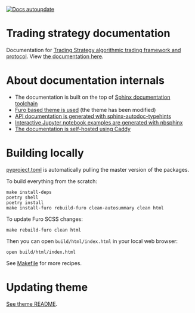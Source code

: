 [![Docs autoupdate](https://github.com/tradingstrategy-ai/docs/actions/workflows/rsync-docs.yml/badge.svg)](https://github.com/tradingstrategy-ai/docs/actions/workflows/rsync-docs.yml)

# Trading strategy documentation

Documentation for [Trading Strategy algorithmic trading framework and protocol](https://tradingstrategy.ai/).
View [the documentation here](https://tradingstrategy.ai/docs).

# About documentation internals

- The documentation is built on the top of [Sphinx documentation toolchain](https://www.sphinx-doc.org/en/master/)
- [Furo based theme is used](https://github.com/tradingstrategy-ai/furo) (the theme has been modified)
- [API documentation is generated with sphinx-autodoc-typehints](https://github.com/tox-dev/sphinx-autodoc-typehints) 
- [Interactive Jupyter notebook examples are generated with nbsphinx](https://nbsphinx.readthedocs.io/)
- [The documentation is self-hosted using Caddy](github.com/tradingstrategy-ai/proxy-server/)

# Building locally

[pyproject.toml](./pyproject.toml) is automatically pulling the master version of the packages.

To build everything from the scratch: 

```shell
make install-deps
poetry shell
poetry install
make install-furo rebuild-furo clean-autosummary clean html
```

To update Furo SCSS changes:

```shell
make rebuild-furo clean html
```

Then you can open `build/html/index.html` in your local web browser:

```shell
open build/html/index.html
```

See [Makefile](./Makefile) for more recipes.

# Updating theme

[See theme README](https://github.com/tradingstrategy-ai/furo).

